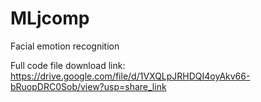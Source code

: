 # MLjcomp
Facial emotion recognition

Full code file download link:
https://drive.google.com/file/d/1VXQLpJRHDQI4oyAkv66-bRuopDRC0Sob/view?usp=share_link
